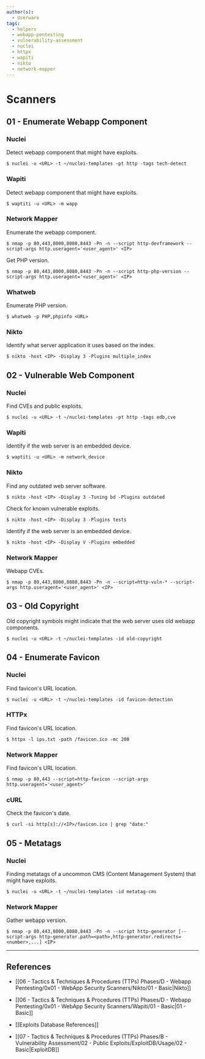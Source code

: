 ```yaml
---
author(s):
  - Userware
tags:
  - helpers
  - webapp-pentesting
  - vulnerability-assessment
  - nuclei
  - httpx
  - wapiti
  - nikto
  - network-mapper
---
```

# Scanners

## 01 - Enumerate Webapp Component

### Nuclei

Detect webapp component that might have exploits.

```
$ nuclei -u <URL> -t ~/nuclei-templates -pt http -tags tech-detect
```

### Wapiti

Detect webapp component that might have exploits.

```
$ waptiti -u <URL> -m wapp
```

### Network Mapper

Enumerate the webapp component.

```
$ nmap -p 80,443,8000,8080,8443 -Pn -n --script http-devframework --script-args http.useragent='<user_agent>' <IP>
```

Get PHP version.

```
$ nmap -p 80,443,8000,8080,8443 -Pn -n --script http-php-version --script-args http.useragent='<user_agent>' <IP>
```

### Whatweb

Enumerate PHP version.

```
$ whatweb -p PHP,phpinfo <URL>
```

### Nikto

Identify what server application it uses based on the index.

```
$ nikto -host <IP> -Display 3 -Plugins multiple_index
```

## 02 - Vulnerable Web Component

### Nuclei

Find CVEs and public exploits.

```
$ nuclei -u <URL> -t ~/nuclei-templates -pt http -tags edb,cve
```

### Wapiti

Identify if the web server is an embedded device.

```
$ waptiti -u <URL> -m network_device
```

### Nikto

Find any outdated web server software.

```
$ nikto -host <IP> -Display 3 -Tuning bd -Plugins outdated
```

Check for known vulnerable exploits.

```
$ nikto -host <IP> -Display 3 -Plugins tests
```

Identify if the web server is an embedded device.

```
$ nikto -host <IP> -Display V -Plugins embedded
```

### Network Mapper

Webapp CVEs.

```
$ nmap -p 80,443,8000,8080,8443 -Pn -n --script=http-vuln-* --script-args http.useragent='<user_agent>' <IP>
```

## 03 - Old Copyright

Old copyright symbols might indicate that the web server uses old webapp components.

```
$ nuclei -u <URL> -t ~/nuclei-templates -id old-copyright
```

## 04 - Enumerate Favicon

### Nuclei

Find favicon's URL location.

```
$ nuclei -u <URL> -t ~/nuclei-templates -id favicon-detection
```

### HTTPx

Find favicon's URL location.

```
$ httpx -l ips.txt -path /favicon.ico -mc 200
```

### Network Mapper

Find favicon's URL location.

```
$ nmap -p 80,443 --script=http-favicon --script-args http.useragent='<user_agent>'
```

### cURL

Check the favicon's date.

```
$ curl -si http[s]://<IP>/favicon.ico | grep "date:"
```

## 05 - Metatags

### Nuclei

Finding metatags of a uncommon CMS (Content Management System) that might have exploits.

```
$ nuclei -u <URL> -t ~/nuclei-templates -id metatag-cms
```

### Network Mapper

Gather webapp version.

```
$ nmap -p 80,443,8000,8080,8443 -Pn -n --script http-generator [--script-args http-generator.path=<path>,http-generator.redirects=<number>,...] <IP>
```

---
## References

- [[06 - Tactics & Techniques & Procedures (TTPs) Phases/D - Webapp Pentesting/0x01 - WebApp Security Scanners/Nikto/01 - Basic|Nikto]]

- [[06 - Tactics & Techniques & Procedures (TTPs) Phases/D - Webapp Pentesting/0x01 - WebApp Security Scanners/Wapiti/01 - Basic|01 - Basic]]

- [[Exploits Database References]]

- [[07 - Tactics & Techniques & Procedures (TTPs) Phases/B - Vulnerability Assessment/02 - Public Exploits/ExploitDB/Usage/02 - Basic|ExploitDB]]